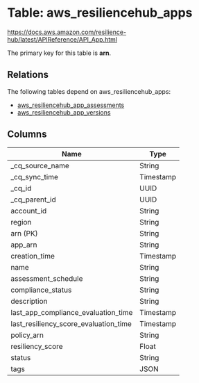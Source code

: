 # Table: aws_resiliencehub_apps

https://docs.aws.amazon.com/resilience-hub/latest/APIReference/API_App.html

The primary key for this table is **arn**.

## Relations

The following tables depend on aws_resiliencehub_apps:
  - [aws_resiliencehub_app_assessments](aws_resiliencehub_app_assessments)
  - [aws_resiliencehub_app_versions](aws_resiliencehub_app_versions)

## Columns

| Name          | Type          |
| ------------- | ------------- |
|_cq_source_name|String|
|_cq_sync_time|Timestamp|
|_cq_id|UUID|
|_cq_parent_id|UUID|
|account_id|String|
|region|String|
|arn (PK)|String|
|app_arn|String|
|creation_time|Timestamp|
|name|String|
|assessment_schedule|String|
|compliance_status|String|
|description|String|
|last_app_compliance_evaluation_time|Timestamp|
|last_resiliency_score_evaluation_time|Timestamp|
|policy_arn|String|
|resiliency_score|Float|
|status|String|
|tags|JSON|